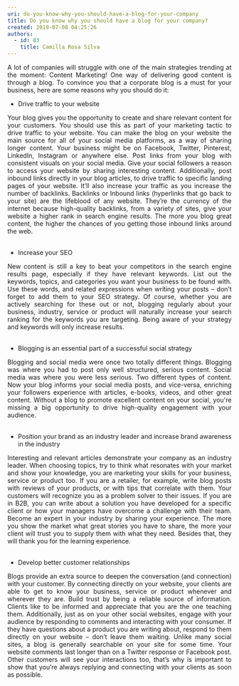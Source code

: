 ```yaml
---
uri: do-you-know-why-you-should-have-a-blog-for-your-company
title: Do you know why you should have a blog for your company?
created: 2019-07-08 04:25:26
authors:
  - id: 83
    title: Camilla Rosa Silva
---
```





<span class='intro'> <p style="text-align&#58;justify;">A lot of companies will struggle with one of the main strategies trending at the moment&#58; Content Marketing! One way of delivering good content is through a blog. To convince you that a corporate blog is a must for your business, here are some reasons why you should do it&#58;</p> </span>

<div style="text-align&#58;justify;"><ul><li>Drive traffic to your website</li></ul></div><div style="text-align&#58;justify;">Your blog gives you the opportunity to create and share relevant content for your customers. You should use this as part of your marketing tactic to drive traffic to your website. You can make the blog on your website the main source for all of your social media platforms, as a way of sharing longer content. Your business might be on Facebook, Twitter, Pinterest, LinkedIn, Instagram or anywhere else. Post links from your blog with consistent visuals on your social media. Give your social followers a reason to access your website by sharing interesting content. Additionally, post inbound links directly in your blog articles, to drive traffic to specific landing pages of your website. It’ll also increase your traffic as you increase the number of backlinks. Backlinks or Inbound links (hyperlinks that go back to your site) are the lifeblood of any website. They’re the currency of the internet because high-quality backlinks, from a variety of sites, give your website a higher rank in search engine results. The more you blog great content, the higher the chances of you getting those inbound links around the web.</div><div style="text-align&#58;justify;"><br></div><div style="text-align&#58;justify;"><ul><li>Increase your SEO</li></ul></div><div style="text-align&#58;justify;">New content is still a key to beat your competitors in the search engine results page, especially if they have relevant keywords. List out the keywords, topics, and categories you want your business to be found with. Use these words, and related expressions when writing your posts – don’t forget to add them to your SEO strategy. Of course, whether you are actively searching for these out or not, blogging regularly about your business, industry, service or product will naturally increase your search ranking for the keywords you are targeting. Being aware of your strategy and keywords will only increase results. <br></div><div style="text-align&#58;justify;"><br></div><div style="text-align&#58;justify;"><ul><li>Blogging is an essential part of a successful social strategy</li></ul></div><div style="text-align&#58;justify;">Blogging and social media were once two totally different things. Blogging was where you had to post only well structured, serious content. Social media was where you were less serious. Two different types of content. Now your blog informs your social media posts, and vice-versa, enriching your followers experience with articles, e-books, videos, and other great content. Without a blog to promote excellent content on your social, you're missing a big opportunity to drive high-quality engagement with your audience.</div><div style="text-align&#58;justify;"><br></div><div style="text-align&#58;justify;"><ul><li>Position your brand as an industry leader and increase brand awareness in the industry</li></ul></div><div style="text-align&#58;justify;">Interesting and relevant articles demonstrate your company as an industry leader. When choosing topics, try to think what resonates with your market and show your knowledge, you are marketing your skills for your business, service or product too. If you are a retailer, for example, write blog posts with reviews of your products, or with tips that correlate with them. Your customers will recognize you as a problem solver to their issues. If you are in B2B, you can write about a solution you have developed for a specific client or how your managers have overcome a challenge with their team. Become an expert in your industry by sharing your experience. The more you show the market what great stories you have to share, the more your client will trust you to supply them with what they need. Besides that, they will thank you for the learning experience.</div><div style="text-align&#58;justify;"><br></div><div style="text-align&#58;justify;"><ul><li>Develop better customer relationships</li></ul></div><div style="text-align&#58;justify;">Blogs provide an extra source to deepen the conversation (and connection) with your customer. By connecting directly on your website, your clients are able to get to know your business, service or product whenever and wherever they are. Build trust by being a reliable source of information. Clients like to be informed and appreciate that you are the one teaching them. Additionally, just as on your other social websites, engage with your audience by responding to comments and interacting with your consumer. If they have questions about a product you are writing about, respond to them directly on your website – don’t leave them waiting. Unlike many social sites, a blog is generally searchable on your site for some time. Your website comments last longer than on a Twitter response or Facebook post. Other customers will see your interactions too, that’s why is important to show that you’re always replying and connecting with your clients as soon as possible.</div><div style="text-align&#58;justify;"><br></div><br>


